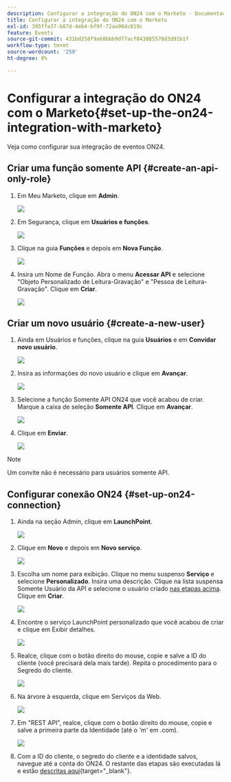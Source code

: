 ```yaml
---
description: Configurar a integração do ON24 com o Marketo - Documentação do Marketo - Documentação do produto
title: Configurar a integração do ON24 com o Marketo
exl-id: 395ffa37-b87d-4eb4-bf9f-72aa96dc819c
feature: Events
source-git-commit: 431bd258f9a68bbb9df7acf043085578d3d91b1f
workflow-type: tm+mt
source-wordcount: '259'
ht-degree: 0%

---
```


# Configurar a integração do ON24 com o Marketo{#set-up-the-on24-integration-with-marketo}

Veja como configurar sua integração de eventos ON24.

## Criar uma função somente API {#create-an-api-only-role}

1. Em Meu Marketo, clique em **Admin**.

   ![](assets/set-up-the-on24-integration-with-marketo-1.png)

1. Em Segurança, clique em **Usuários e funções**.

   ![](assets/set-up-the-on24-integration-with-marketo-2.png)

1. Clique na guia **Funções** e depois em **Nova Função**.

   ![](assets/set-up-the-on24-integration-with-marketo-3.png)

1. Insira um Nome de Função. Abra o menu **Acessar API** e selecione &quot;Objeto Personalizado de Leitura-Gravação&quot; e &quot;Pessoa de Leitura-Gravação&quot;. Clique em **Criar**.

   ![](assets/set-up-the-on24-integration-with-marketo-4.png)

## Criar um novo usuário {#create-a-new-user}

1. Ainda em Usuários e funções, clique na guia **Usuários** e em **Convidar novo usuário**.

   ![](assets/set-up-the-on24-integration-with-marketo-5.png)

1. Insira as informações do novo usuário e clique em **Avançar**.

   ![](assets/set-up-the-on24-integration-with-marketo-6.png)

1. Selecione a função Somente API ON24 que você acabou de criar. Marque a caixa de seleção **Somente API**. Clique em **Avançar**.

   ![](assets/set-up-the-on24-integration-with-marketo-7.png)

1. Clique em **Enviar**.

   ![](assets/set-up-the-on24-integration-with-marketo-8.png)

>[!NOTE]
>
>Um convite não é necessário para usuários somente API.

## Configurar conexão ON24 {#set-up-on24-connection}

1. Ainda na seção Admin, clique em **LaunchPoint**.

   ![](assets/set-up-the-on24-integration-with-marketo-9.png)

1. Clique em **Novo** e depois em **Novo serviço**.

   ![](assets/set-up-the-on24-integration-with-marketo-10.png)

1. Escolha um nome para exibição. Clique no menu suspenso **Serviço** e selecione **Personalizado**. Insira uma descrição. Clique na lista suspensa Somente Usuário da API e selecione o usuário criado [nas etapas acima](#create-a-new-user). Clique em **Criar**.

   ![](assets/set-up-the-on24-integration-with-marketo-11.png)

1. Encontre o serviço LaunchPoint personalizado que você acabou de criar e clique em Exibir detalhes.

   ![](assets/set-up-the-on24-integration-with-marketo-12.png)

1. Realce, clique com o botão direito do mouse, copie e salve a ID do cliente (você precisará dela mais tarde). Repita o procedimento para o Segredo do cliente.

   ![](assets/set-up-the-on24-integration-with-marketo-13.png)

1. Na árvore à esquerda, clique em Serviços da Web.

   ![](assets/set-up-the-on24-integration-with-marketo-14.png)

1. Em &quot;REST API&quot;, realce, clique com o botão direito do mouse, copie e salve a primeira parte da Identidade (até o &#39;m&#39; em .com).

   ![](assets/set-up-the-on24-integration-with-marketo-15.png)

1. Com a ID do cliente, o segredo do cliente e a identidade salvos, navegue até a conta do ON24. O restante das etapas são executadas lá e estão [descritas aqui](https://on24support.force.com/Support/s/article/Connect-Marketo-ON24-Connect-Data-Integration#Step6){target="_blank"}.
